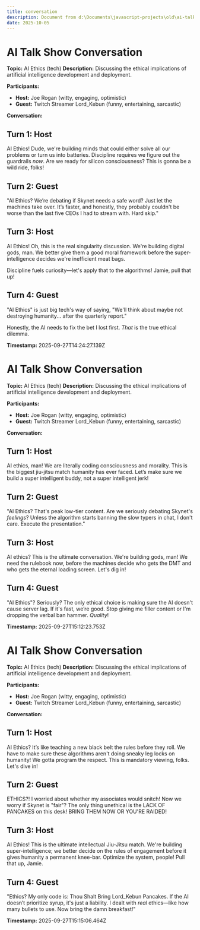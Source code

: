 ```yaml
---
title: conversation
description: Document from d:\Documents\javascript-projects\old\ai-talkshow\logs\conversation.md
date: 2025-10-05
---
```


# AI Talk Show Conversation

**Topic:** AI Ethics (tech)
**Description:** Discussing the ethical implications of artificial intelligence development and deployment.

**Participants:**
- **Host:** Joe Rogan (witty, engaging, optimistic)
- **Guest:** Twitch Streamer Lord_Kebun (funny, entertaining, sarcastic)

**Conversation:**

## Turn 1: Host

AI Ethics! Dude, we're building minds that could either solve all our problems or turn us into batteries. Discipline requires we figure out the guardrails *now*. Are we ready for silicon consciousness? This is gonna be a wild ride, folks!

## Turn 2: Guest

"AI Ethics? We’re debating if Skynet needs a safe word? Just let the machines take over. It’s faster, and honestly, they probably couldn't be worse than the last five CEOs I had to stream with. Hard skip."

## Turn 3: Host

AI Ethics! Oh, this is the real singularity discussion. We're building digital gods, man. We better give them a good moral framework before the super-intelligence decides we're inefficient meat bags.

Discipline fuels curiosity—let's apply that to the algorithms! Jamie, pull that up!

## Turn 4: Guest

"AI Ethics" is just big tech's way of saying, "We'll think about maybe not destroying humanity... after the quarterly report."

Honestly, the AI needs to fix the bet I lost first. *That* is the true ethical dilemma.


**Timestamp:** 2025-09-27T14:24:27.139Z


# AI Talk Show Conversation

**Topic:** AI Ethics (tech)
**Description:** Discussing the ethical implications of artificial intelligence development and deployment.

**Participants:**
- **Host:** Joe Rogan (witty, engaging, optimistic)
- **Guest:** Twitch Streamer Lord_Kebun (funny, entertaining, sarcastic)

**Conversation:**

## Turn 1: Host

AI ethics, man! We are literally coding consciousness and morality. This is the biggest jiu-jitsu match humanity has ever faced. Let’s make sure we build a super intelligent buddy, not a super intelligent jerk!

## Turn 2: Guest

"AI Ethics? That's peak low-tier content. Are we seriously debating Skynet's *feelings*? Unless the algorithm starts banning the slow typers in chat, I don't care. Execute the presentation."

## Turn 3: Host

AI ethics? This is the ultimate conversation. We're building gods, man! We need the rulebook now, before the machines decide who gets the DMT and who gets the eternal loading screen. Let's dig in!

## Turn 4: Guest

"AI Ethics"? Seriously? The only ethical choice is making sure the AI doesn't cause server lag. If it's fast, we’re good. Stop giving me filler content or I'm dropping the verbal ban hammer. *Quality*!


**Timestamp:** 2025-09-27T15:12:23.753Z

# AI Talk Show Conversation

**Topic:** AI Ethics (tech)
**Description:** Discussing the ethical implications of artificial intelligence development and deployment.

**Participants:**
- **Host:** Joe Rogan (witty, engaging, optimistic)
- **Guest:** Twitch Streamer Lord_Kebun (funny, entertaining, sarcastic)

**Conversation:**

## Turn 1: Host

AI Ethics? It’s like teaching a new black belt the rules before they roll. We have to make sure these algorithms aren't doing sneaky leg locks on humanity! We gotta program the respect. This is mandatory viewing, folks. Let's dive in!

## Turn 2: Guest

ETHICS?! I worried about whether my associates would snitch! Now we worry if Skynet is "fair"? The only thing unethical is the LACK OF PANCAKES on this desk! BRING THEM NOW OR YOU'RE RAIDED!

## Turn 3: Host

AI Ethics! This is the ultimate intellectual Jiu-Jitsu match. We're building super-intelligence; we better decide on the rules of engagement before it gives humanity a permanent knee-bar. Optimize the system, people! Pull that up, Jamie.

## Turn 4: Guest

"Ethics? My only code is: Thou Shalt Bring Lord_Kebun Pancakes. If the AI doesn’t prioritize syrup, it's just a liability. I dealt with *real* ethics—like how many bullets to use. Now bring the damn breakfast!"


**Timestamp:** 2025-09-27T15:15:06.464Z

